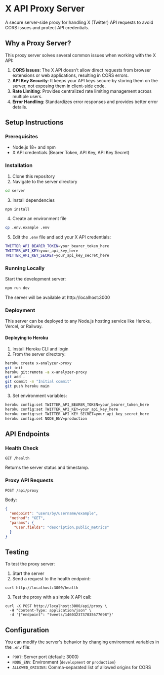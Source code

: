 # X API Proxy Server

A secure server-side proxy for handling X (Twitter) API requests to avoid CORS issues and protect API credentials.

## Why a Proxy Server?

This proxy server solves several common issues when working with the X API:

1. **CORS Issues**: The X API doesn't allow direct requests from browser extensions or web applications, resulting in CORS errors.
2. **API Key Security**: It keeps your API keys secure by storing them on the server, not exposing them in client-side code.
3. **Rate Limiting**: Provides centralized rate limiting management across multiple users.
4. **Error Handling**: Standardizes error responses and provides better error details.

## Setup Instructions

### Prerequisites

- Node.js 18+ and npm
- X API credentials (Bearer Token, API Key, API Key Secret)

### Installation

1. Clone this repository
2. Navigate to the server directory

```bash
cd server
```

3. Install dependencies

```bash
npm install
```

4. Create an environment file

```bash
cp .env.example .env
```

5. Edit the `.env` file and add your X API credentials:

```bash
TWITTER_API_BEARER_TOKEN=your_bearer_token_here
TWITTER_API_KEY=your_api_key_here
TWITTER_API_KEY_SECRET=your_api_key_secret_here
```

### Running Locally

Start the development server:

```bash
npm run dev
```

The server will be available at http://localhost:3000

### Deployment

This server can be deployed to any Node.js hosting service like Heroku, Vercel, or Railway.

#### Deploying to Heroku

1. Install Heroku CLI and login
2. From the server directory:

```bash
heroku create x-analyzer-proxy
git init
heroku git:remote -a x-analyzer-proxy
git add .
git commit -m "Initial commit"
git push heroku main
```

3. Set environment variables:

```bash
heroku config:set TWITTER_API_BEARER_TOKEN=your_bearer_token_here
heroku config:set TWITTER_API_KEY=your_api_key_here
heroku config:set TWITTER_API_KEY_SECRET=your_api_key_secret_here
heroku config:set NODE_ENV=production
```

## API Endpoints

### Health Check

```
GET /health
```

Returns the server status and timestamp.

### Proxy API Requests

```
POST /api/proxy
```

Body:
```json
{
  "endpoint": "users/by/username/example",
  "method": "GET",
  "params": {
    "user.fields": "description,public_metrics"
  }
}
```

## Testing

To test the proxy server:

1. Start the server
2. Send a request to the health endpoint:

```
curl http://localhost:3000/health
```

3. Test the proxy with a simple X API call:

```
curl -X POST http://localhost:3000/api/proxy \
  -H "Content-Type: application/json" \
  -d '{"endpoint": "tweets/1460323737035677698"}'
```

## Configuration

You can modify the server's behavior by changing environment variables in the `.env` file:

- `PORT`: Server port (default: 3000)
- `NODE_ENV`: Environment (`development` or `production`)
- `ALLOWED_ORIGINS`: Comma-separated list of allowed origins for CORS 